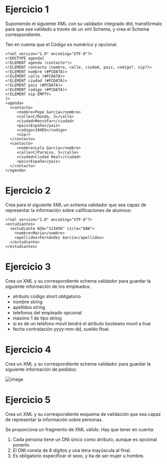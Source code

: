 # Ejercicio 1
Suponiendo el siguiente XML con su validador integrado dtd, transfórmalo para que sea validado a través de un xml Schema, y crea el Schema correspondiente. 

Ten en cuenta que el Código es numérico y opcional.

```
<?xml version="1.0" encoding="UTF-8"?>
<!DOCTYPE agenda[
<!ELEMENT agenda (contacto*)>
<!ELEMENT contacto (nombre, calle, ciudad, pais, codigo?, vip?)>
<!ELEMENT nombre (#PCDATA)>
<!ELEMENT calle (#PCDATA)>
<!ELEMENT ciudad (#PCDATA)>
<!ELEMENT pais (#PCDATA)>
<!ELEMENT codigo (#PCDATA)>
<!ELEMENT vip EMPTY>
]>
<agenda>
  <contacto>
     <nombre>Pepe García</nombre>
     <calle>C/Ronda, 3</calle>
     <ciudad>Moncófar</ciudad>
     <pais>España</pais>
     <codigo>18465</codigo>
     <vip/>
  </contacto>
  <contacto>
     <nombre>Lola García</nombre>
     <calle>C/Paraiso, 5</calle>
     <ciudad>Ciudad Real</ciudad>
     <pais>España</pais>
  </contacto>
</agenda>

```

# Ejercicio 2

Crea para el siguiente XML un schema validador que sea capaz de representar la información sobre calificaciones de alumnos:

```
<?xml version="1.0" encoding="UTF-8"?>
<estudiantes>
  <estudiante NIA="123456" ciclo="DAW"> 
    <nombre>María</nombre>
    <apellidos>Fernández García</apellidos>    
  </estudiante>
</estudiantes>
```

# Ejercicio 3

Crea un XML y su correspondiente schema validador para guardar la siguiente información de los empleados:
- atributo código short obligatorio
- nombre string
- apellidos string
- telefonos del empleado opcional
- máximo 1 de tipo string
- si es de un telefono movil tendrá el atributo booleano movil a true
- fecha contratación yyyy-mm-dd, sueldo float.

# Ejercicio 4

Crea un XML y su correspondiente schema validador para guardar la siguiente información de pedidos:

![image](https://github.com/profeMelola/LM-04-2023-24/assets/91023374/80173212-31ac-4e96-9097-63be4c824985)

# Ejercicio 5

Crea un XML y su correspondiente esquema de validación que sea capaz de representar la información sobre personas. 

Se proporciona un fragmento de XML válido. Hay que tener en cuenta:

1)	Cada persona tiene un DNI único como atributo, aunque es opcional ponerlo.
2)	El DNI consta de 8 dígitos y una letra mayúscula al final.
3)	Es obligatorio especificar el sexo, y ha de ser mujer u hombre.

